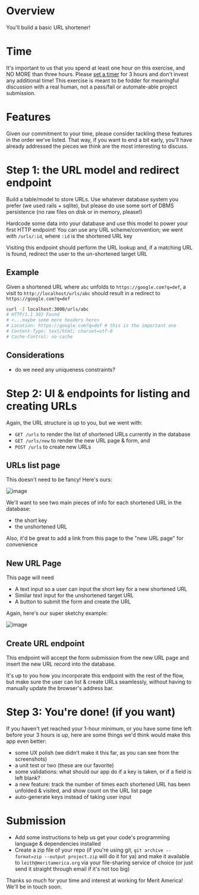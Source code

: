 # Overview

You'll build a basic URL shortener!

# Time
It's important to us that you spend at least one hour on this exercise, and NO MORE than three hours. Please [set a timer](https://www.google.com/search?q=timer+3+hours) for 3 hours and don't invest any additional time! This exercise is meant to be fodder for meaningful discussion with a real human, not a pass/fail or automate-able project submission.


# Features
Given our commitment to your time, please consider tackling these features in the order we've listed. That way, if you want to end a bit early, you'll have already addressed the pieces we think are the most interesting to discuss.

# Step 1: the URL model and redirect endpoint
Build a table/model to store URLs. Use whatever database system you prefer (we used rails + sqlite), but please do use some sort of DBMS persistence (no raw files on disk or in memory, please!)

Hardcode some data into your database and use this model to power your first HTTP endpoint! You can use any URL scheme/convention; we went with `/urls/:id`, where `:id` is the shortened URL key

Visiting this endpoint should perform the URL lookup and, if a matching URL is found, redirect the user to the un-shortened target URL


## Example
Given a shortened URL where `abc` unfolds to `https://google.com?q=def`, a visit to `http://localhost/urls/abc` should result in a redirect to `https://google.com?q=def`

```bash
curl -I localhost:3000/urls/abc
# HTTP/1.1 302 Found
# <...maybe some more headers here>
# Location: https://google.com?q=def # this is the important one
# Content-Type: text/html; charset=utf-8
# Cache-Control: no-cache
```

## Considerations
 - do we need any uniqueness constraints?

# Step 2: UI & endpoints for listing and creating URLs

Again, the URL structure is up to you, but we went with:
- `GET /urls` to render the list of shortened URLs currently in the database
- `GET /urls/new` to render the new URL page & form, and
- `POST /urls` to create new URLs

## URLs list page
This doesn't need to be fancy! Here's ours:

![image](https://user-images.githubusercontent.com/3535390/170588078-139e5977-6d5a-4e62-934b-2203ad61ba8c.png)


We'll want to see two main pieces of info for each shortened URL in the database:
- the short key
- the unshortened URL

Also, it'd be great to add a link from this page to the "new URL page" for convenience


## New URL Page
This page will need
- A text input so a user can input the short key for a new shortened URL
- Similar text input for the unshortened target URL
- A button to submit the form and create the URL

Again, here's our super sketchy example:

![image](https://user-images.githubusercontent.com/3535390/170588217-140598e1-f50b-452d-ad3f-e120d3878805.png)



## Create URL endpoint
This endpoint will accept the form submission from the new URL page and insert the new URL record into the database.

It's up to you how you incorporate this endpoint with the rest of the flow, but make sure the user can list & create URLs seamlessly, without having to manually update the browser's address bar.

# Step 3: You're done! (if you want)
If you haven't yet reached your 1-hour minimum, or you have some time left before your 3 hours is up, here are some things we'd think would make this app even better:
- some UX polish (we didn't make it this far, as you can see from the screenshots)
- a unit test or two (these are our favorite)
- some validations: what should our app do if a key is taken, or if a field is left blank?
- a new feature: track the number of times each shortened URL has been unfolded & visited, and show count on the URL list page
- auto-generate keys instead of taking user input

# Submission
- Add some instructions to help us get your code's programming language & dependencies installed
- Create a zip file of your repo (if you're using git, `git archive --format=zip --output project.zip` will do it for ya) and make it available to `leith@meritamerica.org` via your file-sharing service of choice (or just send it straight through email if it's not too big)

Thanks so much for your time and interest at working for Merit America! We'll be in touch soon.
